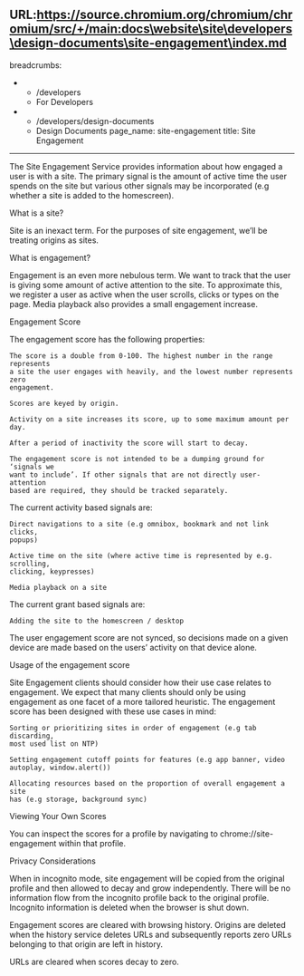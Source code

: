 URL:https://source.chromium.org/chromium/chromium/src/+/main:docs\website\site\developers\design-documents\site-engagement\index.md
---
breadcrumbs:
- - /developers
  - For Developers
- - /developers/design-documents
  - Design Documents
page_name: site-engagement
title: Site Engagement
---

The Site Engagement Service provides information about how engaged a user is
with a site. The primary signal is the amount of active time the user spends on
the site but various other signals may be incorporated (e.g whether a site is
added to the homescreen).

What is a site?

Site is an inexact term. For the purposes of site engagement, we’ll be treating
origins as sites.

What is engagement?

Engagement is an even more nebulous term. We want to track that the user is
giving some amount of active attention to the site. To approximate this, we
register a user as active when the user scrolls, clicks or types on the page.
Media playback also provides a small engagement increase.

Engagement Score

The engagement score has the following properties:

    The score is a double from 0-100. The highest number in the range represents
    a site the user engages with heavily, and the lowest number represents zero
    engagement.

    Scores are keyed by origin.

    Activity on a site increases its score, up to some maximum amount per day.

    After a period of inactivity the score will start to decay.

    The engagement score is not intended to be a dumping ground for ‘signals we
    want to include’. If other signals that are not directly user-attention
    based are required, they should be tracked separately.

The current activity based signals are:

    Direct navigations to a site (e.g omnibox, bookmark and not link clicks,
    popups)

    Active time on the site (where active time is represented by e.g. scrolling,
    clicking, keypresses)

    Media playback on a site

The current grant based signals are:

    Adding the site to the homescreen / desktop

The user engagement score are not synced, so decisions made on a given device
are made based on the users’ activity on that device alone.

Usage of the engagement score

Site Engagement clients should consider how their use case relates to
engagement. We expect that many clients should only be using engagement as one
facet of a more tailored heuristic. The engagement score has been designed with
these use cases in mind:

    Sorting or prioritizing sites in order of engagement (e.g tab discarding,
    most used list on NTP)

    Setting engagement cutoff points for features (e.g app banner, video
    autoplay, window.alert())

    Allocating resources based on the proportion of overall engagement a site
    has (e.g storage, background sync)

Viewing Your Own Scores

You can inspect the scores for a profile by navigating to
chrome://site-engagement within that profile.

Privacy Considerations

When in incognito mode, site engagement will be copied from the original profile
and then allowed to decay and grow independently. There will be no information
flow from the incognito profile back to the original profile. Incognito
information is deleted when the browser is shut down.

Engagement scores are cleared with browsing history. Origins are deleted when
the history service deletes URLs and subsequently reports zero URLs belonging to
that origin are left in history.

URLs are cleared when scores decay to zero.
